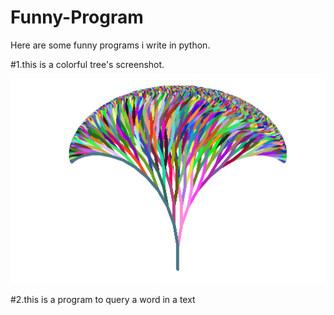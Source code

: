 # Funny-Program
Here are some funny programs i write in python.

#1.this is a colorful tree's screenshot.


![image](https://github.com/Soyn/Funny-Program/raw/master/screenshots/ColorfulTree.png)

#2.this is a program to query a word in a text
                                              
